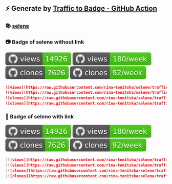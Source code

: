 ## ⚡️ Generate by [Traffic to Badge - GitHub Action](https://github.com/marketplace/actions/traffic-to-badge)

### 📚 [selene](https://github.com/rina-tenitska/selene/tree/traffic/traffic-selene)

### 📷 Badge of selene without link

![views](https://raw.githubusercontent.com/rina-tenitska/selene/traffic/traffic-selene/views.svg)
![views](https://raw.githubusercontent.com/rina-tenitska/selene/traffic/traffic-selene/views_per_week.svg)
![clones](https://raw.githubusercontent.com/rina-tenitska/selene/traffic/traffic-selene/clones.svg)
![clones](https://raw.githubusercontent.com/rina-tenitska/selene/traffic/traffic-selene/clones_per_week.svg)

```md
![views](https://raw.githubusercontent.com/rina-tenitska/selene/traffic/traffic-selene/views.svg)
![views](https://raw.githubusercontent.com/rina-tenitska/selene/traffic/traffic-selene/views_per_week.svg)
![clones](https://raw.githubusercontent.com/rina-tenitska/selene/traffic/traffic-selene/clones.svg)
![clones](https://raw.githubusercontent.com/rina-tenitska/selene/traffic/traffic-selene/clones_per_week.svg)
```

### 🔗 Badge of selene with link

[![views](https://raw.githubusercontent.com/rina-tenitska/selene/traffic/traffic-selene/views.svg)](https://github.com/rina-tenitska/selene/tree/traffic#-selene)
[![views](https://raw.githubusercontent.com/rina-tenitska/selene/traffic/traffic-selene/views_per_week.svg)](https://github.com/rina-tenitska/selene/tree/traffic#-selene)
[![clones](https://raw.githubusercontent.com/rina-tenitska/selene/traffic/traffic-selene/clones.svg)](https://github.com/rina-tenitska/selene/tree/traffic#-selene)
[![clones](https://raw.githubusercontent.com/rina-tenitska/selene/traffic/traffic-selene/clones_per_week.svg)](https://github.com/rina-tenitska/selene/tree/traffic#-selene)

```md
[![views](https://raw.githubusercontent.com/rina-tenitska/selene/traffic/traffic-selene/views.svg)](https://github.com/rina-tenitska/selene/tree/traffic#-selene)
[![views](https://raw.githubusercontent.com/rina-tenitska/selene/traffic/traffic-selene/views_per_week.svg)](https://github.com/rina-tenitska/selene/tree/traffic#-selene)
[![clones](https://raw.githubusercontent.com/rina-tenitska/selene/traffic/traffic-selene/clones.svg)](https://github.com/rina-tenitska/selene/tree/traffic#-selene)
[![clones](https://raw.githubusercontent.com/rina-tenitska/selene/traffic/traffic-selene/clones_per_week.svg)](https://github.com/rina-tenitska/selene/tree/traffic#-selene)
```

